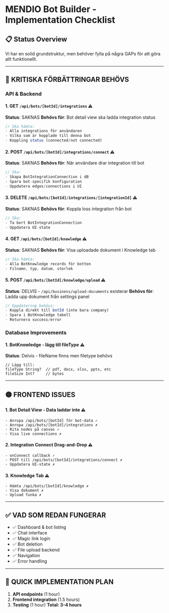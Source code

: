 # MENDIO Bot Builder - Implementation Checklist

## 📋 Status Overview
Vi har en solid grundstruktur, men behöver fylla på några GAPs för att göra allt funktionellt.

---

## 🔴 KRITISKA FÖRBÄTTRINGAR BEHÖVS

### API & Backend

#### 1. **GET `/api/bots/[botId]/integrations`** ⚠️
**Status**: SAKNAS
**Behövs för**: Bot detail view ska ladda integration status
```typescript
// Ska hämta:
- Alla integrations för användaren
- Vilka som är kopplade till denna bot
- Koppling status (connected/not connected)
```

#### 2. **POST `/api/bots/[botId]/integrations/connect`** ⚠️
**Status**: SAKNAS
**Behövs för**: När användare drar integration till bot
```typescript
// Ska:
- Skapa BotIntegrationConnection i dB
- Spara bot-specifik konfiguration
- Uppdatera edges/connections i UI
```

#### 3. **DELETE `/api/bots/[botId]/integrations/[integrationId]`** ⚠️
**Status**: SAKNAS
**Behövs för**: Koppla loss integration från bot
```typescript
// Ska:
- Ta bort BotIntegrationConnection
- Uppdatera UI-state
```

#### 4. **GET `/api/bots/[botId]/knowledge`** ⚠️
**Status**: SAKNAS
**Behövs för**: Visa uploadade dokument i Knowledge tab
```typescript
// Ska hämta:
- Alla BotKnowledge records för botten
- Filnamn, typ, datum, storlek
```

#### 5. **POST `/api/bots/[botId]/knowledge/upload`** ⚠️
**Status**: DELVIS - `/api/business/upload-documents` existerar
**Behövs för**: Ladda upp dokument från settings panel
```typescript
// Uppdatering behövs:
- Koppla direkt till botId (inte bara company)
- Spara i BotKnowledge tabell
- Returnera success/error
```

### Database Improvements

#### 1. **BotKnowledge - lägg till fileType** ⚠️
**Status**: Delvis - fileName finns men filetype behövs
```prisma
// Lägg till:
fileType String?  // pdf, docx, xlsx, pptx, etc
fileSize Int?     // bytes
```

---

## 🟡 FRONTEND ISSUES

#### 1. **Bot Detail View - Data laddar inte** ⚠️
```
- Anropa /api/bots/[botId] för bot-data ✓
- Anropa /api/bots/[botId]/integrations ✗
- Rita nodes på canvas ✓
- Visa live connections ✗
```

#### 2. **Integration Connect Drag-and-Drop** ⚠️
```
- onConnect callback ✓
- POST till /api/bots/[botId]/integrations/connect ✗
- Uppdatera UI-state ✗
```

#### 3. **Knowledge Tab** ⚠️
```
- Hämta /api/bots/[botId]/knowledge ✗
- Visa dokument ✗
- Upload funka ✗
```

---

## ✅ VAD SOM REDAN FUNGERAR

- ✅ Dashboard & bot listing
- ✅ Chat interface
- ✅ Magic link login
- ✅ Bot deletion
- ✅ File upload backend
- ✅ Navigation
- ✅ Error handling

---

## 🚀 QUICK IMPLEMENTATION PLAN

1. **API endpoints** (1 hour)
2. **Frontend integration** (1.5 hours)
3. **Testing** (1 hour)
**Total: 3-4 hours**
